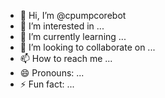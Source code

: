 - 👋 Hi, I’m @cpumpcorebot
- 👀 I’m interested in ...
- 🌱 I’m currently learning ...
- 💞️ I’m looking to collaborate on ...
- 📫 How to reach me ...
- 😄 Pronouns: ...
- ⚡ Fun fact: ...

<!---
cpumpcorebot/cpumpcorebot is a ✨ special ✨ repository because its `README.md` (this file) appears on your GitHub profile.
You can click the Preview link to take a look at your changes.
--->
